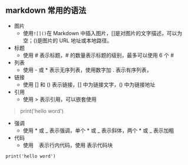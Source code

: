 ## markdown 常用的语法
- 图片
	- 使用`![]()`在 Markdown 中插入图片，[]是对图片的文字描述，可以为空；()是图片的 URL 地址或本地路径。
- 标题
	- 使用 # 表示标题，# 的数量表示标题的级别，最多可以使用 6 个 #
- 列表
	- 使用 - 或 * 表示无序列表，使用数字加 . 表示有序列表，
- 链接
	- 使用 [] 和 () 表示链接，[] 中为链接文字，() 中为链接地址
- 引用
	- 使用 > 表示引用，可以嵌套使用
	
>print('hello word')	
	
- 强调
	- 使用 * 或 _ 表示强调，单个 * 或 _ 表示斜体，两个 * 或 _ 表示加粗
- 代码
	- 使用 ` ` 表示行内代码，使用   表示代码块

`print('hello word')`